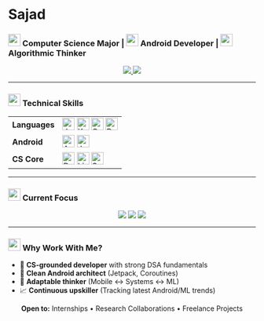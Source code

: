 # **Sajad**  
### <img src="https://img.icons8.com/color/48/000000/student-male.png" width="25"/> Computer Science Major | <img src="https://img.icons8.com/color/48/000000/android-os.png" width="25"/> Android Developer | <img src="https://img.icons8.com/color/48/000000/brain.png" width="25"/> Algorithmic Thinker

<p align="center">
  <a href="https://twitter.com/yourhandle">
    <img src="https://img.shields.io/badge/-@yourhandle-1DA1F2?style=for-the-badge&logo=twitter&logoColor=white"/>
  </a>
  <a href="mailto:your.email@example.com">
    <img src="https://img.shields.io/badge/-Email-D14836?style=for-the-badge&logo=gmail&logoColor=white"/>
  </a>
</p>

---

### <img src="https://img.icons8.com/color/48/000000/programming.png" width="25"/> **Technical Skills**

<table>
  <tr>
    <td><strong>Languages</strong></td>
    <td>
      <img src="https://img.icons8.com/color/48/000000/java-coffee-cup-logo.png" width="25" title="Java"/>
      <img src="https://img.icons8.com/color/48/000000/kotlin.png" width="25" title="Kotlin"/>
      <img src="https://img.icons8.com/color/48/000000/c-programming.png" width="25" title="C"/>
      <img src="https://img.icons8.com/color/48/000000/python.png" width="25" title="Python"/>
    </td>
  </tr>
  <tr>
    <td><strong>Android</strong></td>
    <td>
      <img src="https://img.icons8.com/color/48/000000/android-studio.png" width="25" title="Android Studio"/>
      <img src="https://img.icons8.com/color/48/000000/robot.png" width="25" title="Jetpack"/>
    </td>
  </tr>
  <tr>
    <td><strong>CS Core</strong></td>
    <td>
      <img src="https://img.icons8.com/color/48/000000/algorithm.png" width="25" title="DSA"/>
      <img src="https://img.icons8.com/color/48/000000/linux.png" width="25" title="Linux"/>
      <img src="https://img.icons8.com/color/48/000000/database.png" width="25" title="SQL"/>
    </td>
  </tr>
</table>

---

### <img src="https://img.icons8.com/color/48/000000/compact-camera.png" width="25"/> **Current Focus**
<p align="center">
  <img src="https://img.shields.io/badge/-Android-3DDC84?style=flat&logo=android&logoColor=white"/>
  <img src="https://img.shields.io/badge/-Algorithms-FF6B6B?style=flat&logo=leetcode&logoColor=white"/>
  <img src="https://img.shields.io/badge/-Machine%20Learning-F7931E?style=flat&logo=tensorflow&logoColor=white"/>
</p>

---

### <img src="https://img.icons8.com/color/48/000000/medal.png" width="25"/> **Why Work With Me?**
- 🧠 **CS-grounded developer** with strong DSA fundamentals  
- 📱 **Clean Android architect** (Jetpack, Coroutines)  
- 🔄 **Adaptable thinker** (Mobile ↔ Systems ↔ ML)  
- 📈 **Continuous upskiller** (Tracking latest Android/ML trends)  

<p align="center">
  <strong>Open to:</strong> Internships • Research Collaborations • Freelance Projects
</p>